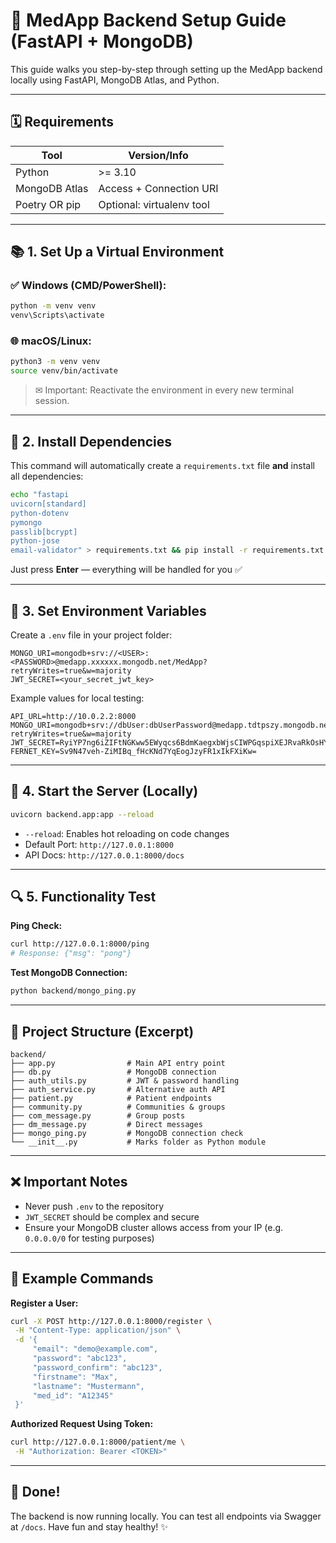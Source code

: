 # 🚀 MedApp Backend Setup Guide (FastAPI + MongoDB)

This guide walks you step-by-step through setting up the MedApp backend locally using FastAPI, MongoDB Atlas, and Python.

---

## 🗓️ Requirements

| Tool          | Version/Info              |
| ------------- | ------------------------- |
| Python        | >= 3.10                   |
| MongoDB Atlas | Access + Connection URI   |
| Poetry OR pip | Optional: virtualenv tool |

---

## 📚 1. Set Up a Virtual Environment

### ✅ Windows (CMD/PowerShell):

```bash
python -m venv venv
venv\Scripts\activate
```

### 🌐 macOS/Linux:

```bash
python3 -m venv venv
source venv/bin/activate
```

> ✉ Important: Reactivate the environment in every new terminal session.

---

## 🔧 2. Install Dependencies

This command will automatically create a `requirements.txt` file **and** install all dependencies:

```bash
echo "fastapi
uvicorn[standard]
python-dotenv
pymongo
passlib[bcrypt]
python-jose
email-validator" > requirements.txt && pip install -r requirements.txt
```

Just press **Enter** — everything will be handled for you ✅

---

## 🔐 3. Set Environment Variables

Create a `.env` file in your project folder:

```env
MONGO_URI=mongodb+srv://<USER>:<PASSWORD>@medapp.xxxxxx.mongodb.net/MedApp?retryWrites=true&w=majority
JWT_SECRET=<your_secret_jwt_key>
```

Example values for local testing:

```env
API_URL=http://10.0.2.2:8000
MONGO_URI=mongodb+srv://dbUser:dbUserPassword@medapp.tdtpszy.mongodb.net/MedApp?retryWrites=true&w=majority
JWT_SECRET=RyiYP7ng6iZIFtNGKww5EWyqcs6BdmKaegxbWjsCIWPGqspiXEJRvaRkOsHYw3G74QbtAhnW7Hq97qWSEtYt8g
FERNET_KEY=Sv9N47veh-ZiMIBq_fHcKNd7YqEogJzyFR1xIkFXiKw=
```

---

## 🔢 4. Start the Server (Locally)

```bash
uvicorn backend.app:app --reload
```

* `--reload`: Enables hot reloading on code changes
* Default Port: `http://127.0.0.1:8000`
* API Docs: `http://127.0.0.1:8000/docs`

---

## 🔍 5. Functionality Test

**Ping Check:**

```bash
curl http://127.0.0.1:8000/ping
# Response: {"msg": "pong"}
```

**Test MongoDB Connection:**

```bash
python backend/mongo_ping.py
```

---

## 📁 Project Structure (Excerpt)

```text
backend/
├── app.py                # Main API entry point
├── db.py                 # MongoDB connection
├── auth_utils.py         # JWT & password handling
├── auth_service.py       # Alternative auth API
├── patient.py            # Patient endpoints
├── community.py          # Communities & groups
├── com_message.py        # Group posts
├── dm_message.py         # Direct messages
├── mongo_ping.py         # MongoDB connection check
└── __init__.py           # Marks folder as Python module
```

---

## ❌ Important Notes

* Never push `.env` to the repository
* `JWT_SECRET` should be complex and secure
* Ensure your MongoDB cluster allows access from your IP (e.g. `0.0.0.0/0` for testing purposes)

---

## 💪 Example Commands

**Register a User:**

```bash
curl -X POST http://127.0.0.1:8000/register \
 -H "Content-Type: application/json" \
 -d '{
     "email": "demo@example.com",
     "password": "abc123",
     "password_confirm": "abc123",
     "firstname": "Max",
     "lastname": "Mustermann",
     "med_id": "A12345"
 }'
```

**Authorized Request Using Token:**

```bash
curl http://127.0.0.1:8000/patient/me \
 -H "Authorization: Bearer <TOKEN>"
```

---

## 🌟 Done!

The backend is now running locally. You can test all endpoints via Swagger at `/docs`. Have fun and stay healthy! ✨
